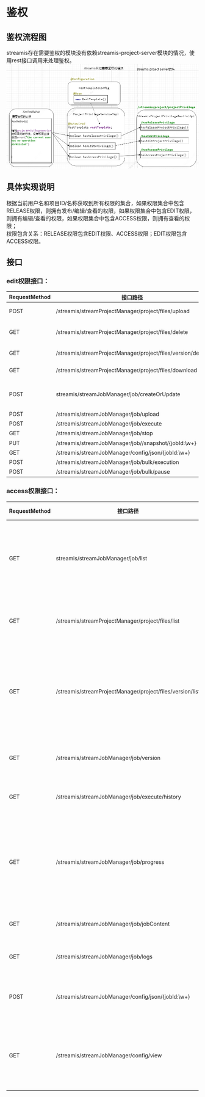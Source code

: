 # 鉴权

## 鉴权流程图
streamis存在需要鉴权的模块没有依赖streamis-project-server模块的情况，使用rest接口调用来处理鉴权。
![Streamis项目鉴权操作](../../../images/zh_CN/streamis_project_privilege.png)

## 具体实现说明
根据当前用户名和项目ID/名称获取到所有权限的集合，如果权限集合中包含RELEASE权限，则拥有发布/编辑/查看的权限，如果权限集合中包含EDIT权限，则拥有编辑/查看的权限，如果权限集合中包含ACCESS权限，则拥有查看的权限；  
权限包含关系：RELEASE权限包含EDIT权限、ACCESS权限；EDIT权限包含ACCESS权限。

## 接口
### edit权限接口：

|RequestMethod  |接口路径                                          |名称             |
|------|----------------------------------------------------------|-----------------|
|POST  |/streamis/streamProjectManager/project/files/upload       |工程资源文件-导入   |
|GET   |/streamis/streamProjectManager/project/files/delete       |删除项目下该文件所有版本  |
|GET   |/streamis/streamProjectManager/project/files/version/delete |删除版本文件  |
|GET   |/streamis/streamProjectManager/project/files/download     |任务详情-下载  |
|POST  |streamis/streamJobManager/job/createOrUpdate              |创建或更新streamis-job|
|POST  |/streamis/streamJobManager/job/upload                     |上传文件  |
|POST  |/streamis/streamJobManager/job/execute                  |启动  |
|GET   |/streamis/streamJobManager/job/stop                     |停止  |
|PUT   |/streamis/streamJobManager/job//snapshot/{jobId:\w+}    |快照生成  |
|GET   |/streamis/streamJobManager/config/json/{jobId:\w+}    |配置-保存  |
|POST  |/streamis/streamJobManager/job/bulk/execution         |批量启动  |
|POST  |/streamis/streamJobManager/job/bulk/pause             |批量停止  |


### access权限接口：

|RequestMethod  |接口路径                                          |名称          |
|------|----------------------------------------------------------|-------------|
|GET   |streamis/streamJobManager/job/list                        |查询当前用户可查看job  |
|GET   |/streamis/streamProjectManager/project/files/list         |工程资源文件  |
|GET   |/streamis/streamProjectManager/project/files/version/list  |获取工程下该文件所有版本  |
|GET   |/streamis/streamJobManager/job/version                    |查询job版本  |
|GET   |/streamis/streamJobManager/job/execute/history            |job执行历史  |
|GET   |/streamis/streamJobManager/job/progress                |获取job当前版本最新task状态  |
|GET   |/streamis/streamJobManager/job/jobContent             |任务详情  |
|GET   |/streamis/streamJobManager/job/logs                   |获取日志  |
|POST  |/streamis/streamJobManager/config/json/{jobId:\w+}    |获得任务配置  |
|GET   |/streamis/streamJobManager/config/view                |查询当前job配置信息  |